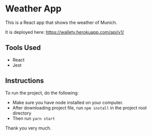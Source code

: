 # Weather App

This is a React app that shows the weather of Munich.

It is deployed here: <https://wallety.herokuapp.com/api/v1/>

## Tools Used

- React
- Jest

## Instructions

To run the project, do the following:

- Make sure you have node installed on your computer.
- After downloading project file, run `npm install` in the project root directory
- Then run `yarn start`

Thank you very much.
